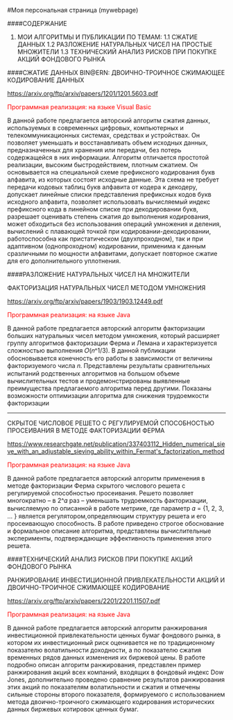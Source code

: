 #Моя персональная страница (mywebpage)

####СОДЕРЖАНИЕ 
1. МОИ АЛГОРИТМЫ И ПУБЛИКАЦИИ ПО ТЕМАМ:
1.1 СЖАТИЕ ДАННЫХ
1.2 РАЗЛОЖЕНИЕ НАТУРАЛЬНЫХ ЧИСЕЛ НА ПРОСТЫЕ МНОЖИТЕЛИ
1.3 ТЕХНИЧЕСКИЙ АНАЛИЗ РИСКОВ ПРИ ПОКУПКЕ АКЦИЙ ФОНДОВОГО РЫНКА
  
####СЖАТИЕ ДАННЫХ
BIN@ERN: ДВОИЧНО-ТРОИЧНОЕ СЖИМАЮЩЕЕ КОДИРОВАНИЕ ДАННЫХ

https://arxiv.org/ftp/arxiv/papers/1201/1201.5603.pdf

<span style="color:red">Программная реализация: на языке Visual Basic</span>

В данной работе предлагается авторский алгоритм сжатия данных, используемых в современных цифровых, компьютерных и телекоммуникационных системах, средствах и устройствах. Он позволяет уменьшать и восстанавливать объем исходных данных, предназначенных для хранения или передачи, без потерь содержащейся в них информации. Алгоритм  отличается простотой реализации, высоким быстродействием, плотным сжатием. Он основывается на специальной схеме префиксного кодирования букв алфавита, из которых состоят исходные данные. Эта схема не требует передачи кодовых таблиц букв алфавита от кодера к декодеру, допускает линейные списки представления префиксных кодов букв исходного алфавита, позволяет использовать вычисляемый индекс префиксного кода в линейном списке при декодировании букв, разрешает оценивать степень сжатия до выполнения кодирования, может обходиться без использования операций умножения и деления, вычислений с плавающей точкой при кодировании-декодировании, работоспособна как пристатическом (двухпроходном), так и при адаптивном (однопроходном) кодировании, применима к данным сразличными по мощности алфавитами, допускает повторное сжатие для его дополнительного уплотнения.


####РАЗЛОЖЕНИЕ НАТУРАЛЬНЫХ ЧИСЕЛ НА МНОЖИТЕЛИ

ФАКТОРИЗАЦИЯ НАТУРАЛЬНЫХ ЧИСЕЛ МЕТОДОМ УМНОЖЕНИЯ

https://arxiv.org/ftp/arxiv/papers/1903/1903.12449.pdf

<span style="color:red">Программная реализация: на языке Java</span>

В данной работе предлагается авторский алгоритм факторизации больших натуральных чисел методом умножения, который расширяет группу алгоритмов факторизации Ферма и Лемана и характеризуется сложностью выполнения 𝑂(𝑛^1/3). В данной публикации обосновывается конечность его работы в зависимости от величины факторизуемого числа 𝑛. Представлены результаты сравнительных испытаний родственных алгоритмов на большом объеме вычислительных тестов и продемонстрированы выявленные преимущества предлагаемого алгоритма перед другими. Показаны возможности оптимизации алгоритма для снижения трудоемкости факторизации

---

СКРЫТОЕ ЧИСЛОВОЕ РЕШЕТО С РЕГУЛИРУЕМОЙ СПОСОБНОСТЬЮ ПРОСЕИВАНИЯ В МЕТОДЕ ФАКТОРИЗАЦИИ ФЕРМА

https://www.researchgate.net/publication/337403112_Hidden_numerical_sieve_with_an_adjustable_sieving_ability_within_Fermat's_factorization_method

<span style="color:red">Программная реализация: на языке Java</span>

В данной работе предлагается авторский алгоритм применения в методе факторизации Ферма скрытого числового решета с регулируемой способностью просеивания. Решето позволяет многократно – в 2^𝛼 раз – уменьшать трудоемкость факторизации, вычисляемую по описанной в работе метрике, где параметр 𝛼 = {1, 2, 3, ... } является регулятором,определяющим структуру решета и его просеивающую способность. В работе приведено строгое обоснование и формальное описание алгоритма, представлены вычислительные эксперименты, подтверждающие эффективность применения этого решета.


####ТЕХНИЧЕСКИЙ АНАЛИЗ РИСКОВ ПРИ ПОКУПКЕ АКЦИЙ ФОНДОВОГО РЫНКА

РАНЖИРОВАНИЕ ИНВЕСТИЦИОННОЙ ПРИВЛЕКАТЕЛЬНОСТИ АКЦИЙ И ДВОИЧНО-ТРОИЧНОЕ СЖИМАЮЩЕЕ КОДИРОВАНИЕ

https://arxiv.org/ftp/arxiv/papers/2201/2201.11507.pdf

<span style="color:red">Программная реализация: на языке Java</span>

В данной работе предлагается авторский алгоритм ранжирования инвестиционной привлекательности
ценных бумаг фондового рынка, в котором их инвестиционный риск оценивается не по 
традиционному показателю волатильности доходности, а по показателю сжатия временных рядов
данных изменения их биржевой цены. В работе подробно описан алгоритм ранжирования,
представлен пример ранжирования акций всех компаний, входящих в фондовый индекс Dow 
Jones, дополнительно проведено сравнение результатов ранжирования этих акций по показателям
волатильности и сжатия и отмечены сильные стороны второго показателя, формируемого с
использованием метода двоично-троичного сжимающего кодирования исторических данных биржевых котировок ценных бумаг.













 

